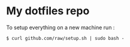 # My dotfiles repo

To setup everything on a new machine run :

```
$ curl github.com/raw/setup.sh | sudo bash -
```
